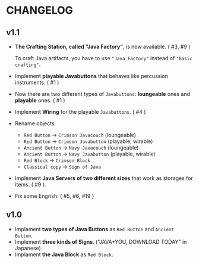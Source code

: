 # CHANGELOG

## v1.1

* **The Crafting Station, called "Java Factory"**, is now available. ( #3, #9 )

    To craft Java artifacts, you have to use `"Java Factory"` instead of `"Basic crafting"`.

* Implement **playable Javabuttons** that behaves like percussion instruments. ( #1 )
* Now there are two different types of `Javabuttons`: **loungeable** ones and **playable** ones. ( #1 )
* Implement **Wiring** for the playable `Javabuttons`. ( #4 )
* Rename objects:
  * `Red Button` -> `Crimson Javacouch` (loungeable)
  * `Red Button` -> `Crimson Javabutton` (playable, wirable)
  * `Ancient Button` -> `Navy Javacouch` (loungeable)
  * `Ancient Button` -> `Navy Javabutton` (playable, wirable)
  * `Red Block` -> `Crimson Block`
  * `Classical copy` -> `Sign of Java`
* Implement **Java Servers of two different sizes** that work as storages for items. ( #9 ).
* Fix some Engrish. ( #5, #6, #19 )

## v1.0

* Implament **two types of Java Buttons** as `Red Button` and `Ancient Button`.
* Implement **three kinds of Signs**. ("JAVA+YOU, DOWNLOAD TODAY" in Japanese)
* Implament **the Java Block** as `Red Block`.
